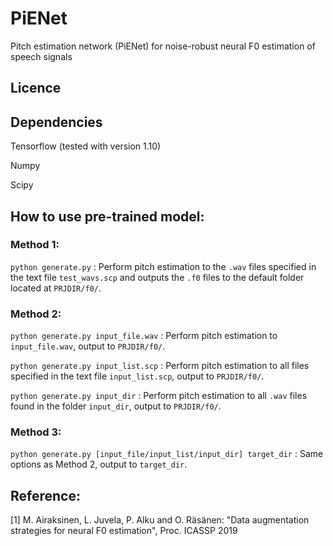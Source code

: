 # PiENet
Pitch estimation network (PiENet) for noise-robust neural F0 estimation of speech signals

## Licence

## Dependencies
Tensorflow (tested with version 1.10)

Numpy

Scipy

## How to use pre-trained model:
### Method 1:
`python generate.py` : Perform pitch estimation to the `.wav` files specified in the text file `test_wavs.scp` and outputs the `.f0` files to the default folder located at `PRJDIR/f0/`.

### Method 2:
`python generate.py input_file.wav` : Perform pitch estimation to `input_file.wav`, output to `PRJDIR/f0/`.

`python generate.py input_list.scp` : Perform pitch estimation to all files specified in the text file `input_list.scp`, output to `PRJDIR/f0/`.

`python generate.py input_dir` : Perform pitch estimation to all `.wav` files found in the folder `input_dir`, output to `PRJDIR/f0/`.

### Method 3:
`python generate.py [input_file/input_list/input_dir] target_dir` : Same options as Method 2, output to `target_dir`.

## Reference:
[1] M. Airaksinen, L. Juvela, P. Alku and O. Räsänen: "Data augmentation strategies for neural F0 estimation", Proc. ICASSP 2019


